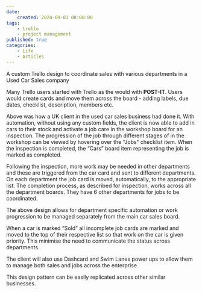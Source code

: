 ```yaml
---
date:
    created: 2024-09-01 08:00:00
tags:
    - trello
    - project management
published: true
categories:
    - Life
    - Articles
---
```

A custom Trello design to coordinate sales with various departments in a Used Car Sales company
<!-- More -->
Many Trello users started with Trello as the would with **POST-IT**. Users would create cards and move them across the board -  adding labels, due dates, checklist, description, members etc.

Above was how a UK client in the used car sales business had done it. With automation, without using any custom fields, the client is now able to add in cars to their stock and activate a job care in the workshop board for an inspection. The progression of the job through different stages of in the workshop can be viewed by hovering over the “Jobs” checklist item. When the inspection is completed, the “Cars” board item representing the job is marked as completed.

Following the inspection, more work may be needed in other departments and these are triggered from the car card and sent to different departments. On each department the job card is moved, automatically, to the appropriate list. The completion process, as described for inspection, works across all the department boards. They have 6 other departments for jobs to be coordinated.

The above design allows for department specific automation or work progression to be managed separately from the main car sales board.

When a car is marked “Sold” all incomplete job cards are marked and moved to the top of their respective list so that work on the car is given priority. This minimise the need to communicate the status across departments. 

The client will also use Dashcard and Swim Lanes power ups to allow them to manage both sales and jobs across the  enterprise. 

This design pattern can be easily replicated across other similar businesses. 